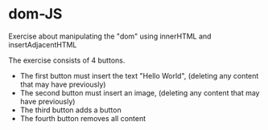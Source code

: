 # dom-JS
Exercise about manipulating the "dom" using innerHTML and insertAdjacentHTML

The exercise consists of 4 buttons.

- The first button must insert the text "Hello World", (deleting any content that may have previously)
- The second button must insert an image, (deleting any content that may have previously)
- The third button adds a button
- The fourth button removes all content
